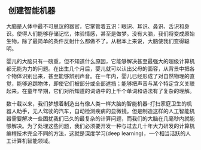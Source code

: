##  创建智能机器
大脑是人体中最不可思议的器官，它掌管着五识：眼识、耳识、鼻识、舌识和身识。使得人们能够存储记忆，体验情感，甚至是做梦。没有大脑，我们将变成原始生物，除了最简单的条件反射什么都做不了。从根本上来说，大脑使我们变得聪明。

婴儿的大脑只有一磅重，但不知道什么原因，它能够解决甚至最强大的超级计算机都无能为力的问题。在出生几个月后，婴儿就可以认出父母的面容，从背景中把各个物体识别出来，甚至能够辨别声音。在一年内，婴儿已经形成了对自然物理的直觉，能够追踪物体，即使它们被部分或全部遮挡；能够把声音与某个特定含义关联起来。在童年早期，它们对所知道的词语中的上千个单词和语法有了复杂的理解。

数十载以来，我们梦想着制造出有像人类一样大脑的智能机器-打扫家庭卫生的机器人助手，无人驾驶的汽车，自动检测疾病的显微镜。但是制造这样的人工智能机器需要解决一些困扰我们已久的最复杂的计算问题，而我们的大脑在几毫秒内就能够解决。为了处理这些问题，我们必须要开发一种与过去几十年大力研发的计算机编程技术完全不同的方法，这就是深度学习(deep learning)，一个相当活跃的人工计算机智能领域。
